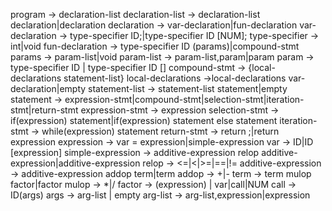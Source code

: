 program -> declaration-list
declaration-list -> declaration-list declaration|declaration
declaration -> var-declaration|fun-declaration
var-declaration -> type-specifier ID;|type-specifier ID [NUM];
type-specifier -> int|void
fun-declaration -> type-specifier ID (params)|compound-stmt
params -> param-list|void
param-list -> param-list,param|param
param -> type-specifier ID | type-specifier ID []
compound-stmt -> {local-declarations statement-list}
local-declarations ->local-declarations var-declaration|empty
statement-list -> statement-list statement|empty
statement -> expression-stmt|compound-stmt|selection-stmt|iteration-stmt|return-stmt
expression-stmt -> expression
selection-stmt -> if(expression) statement|if(expression) statement else statement
iteration-stmt -> while(expression) statement
return-stmt -> return ;|return expression
expression -> var = expression|simple-expression
var -> ID|ID [expression]
simple-expression -> additive-expression relop additive-expression|additive-expression
relop -> <=|<|>=|==|!=
additive-expression -> additive-expression addop term|term
addop -> +|-
term -> term mulop factor|factor
mulop -> *|/
factor -> (expression) | var|call|NUM
call -> ID(args)
args -> arg-list | empty
arg-list -> arg-list,expression|expression